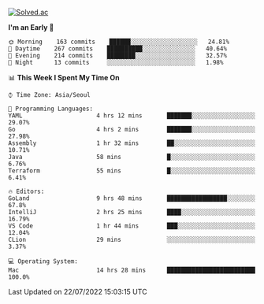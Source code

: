 [![Solved.ac](http://mazassumnida.wtf/api/v2/generate_badge?boj=kuckjwi)](https://solved.ac/kuckjwi)
<!--START_SECTION:waka-->
**I'm an Early 🐤** 

```text
🌞 Morning    163 commits    ██████░░░░░░░░░░░░░░░░░░░   24.81% 
🌆 Daytime    267 commits    ██████████░░░░░░░░░░░░░░░   40.64% 
🌃 Evening    214 commits    ████████░░░░░░░░░░░░░░░░░   32.57% 
🌙 Night      13 commits     ░░░░░░░░░░░░░░░░░░░░░░░░░   1.98%

```


📊 **This Week I Spent My Time On** 

```text
⌚︎ Time Zone: Asia/Seoul

💬 Programming Languages: 
YAML                     4 hrs 12 mins       ███████░░░░░░░░░░░░░░░░░░   29.07% 
Go                       4 hrs 2 mins        ███████░░░░░░░░░░░░░░░░░░   27.98% 
Assembly                 1 hr 32 mins        ██░░░░░░░░░░░░░░░░░░░░░░░   10.71% 
Java                     58 mins             █░░░░░░░░░░░░░░░░░░░░░░░░   6.76% 
Terraform                55 mins             █░░░░░░░░░░░░░░░░░░░░░░░░   6.41%

🔥 Editors: 
GoLand                   9 hrs 48 mins       █████████████████░░░░░░░░   67.8% 
IntelliJ                 2 hrs 25 mins       ████░░░░░░░░░░░░░░░░░░░░░   16.79% 
VS Code                  1 hr 44 mins        ███░░░░░░░░░░░░░░░░░░░░░░   12.04% 
CLion                    29 mins             ░░░░░░░░░░░░░░░░░░░░░░░░░   3.37%

💻 Operating System: 
Mac                      14 hrs 28 mins      █████████████████████████   100.0%

```


 Last Updated on 22/07/2022 15:03:15 UTC
<!--END_SECTION:waka-->
